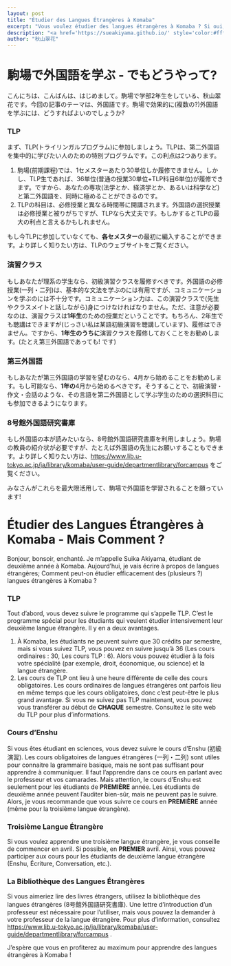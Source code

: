 ```yaml
---
layout: post
title: "Étudier des Langues Étrangères à Komaba"
excerpt: "Vous voulez étudier des langues étrangères à Komaba ? Si oui, il y a quelques conseils."
description: "<a href='https://sueakiyama.github.io/' style='color:#ffffff'><u>Le Site Web de Suika Akiyama</u></a>"
author: "秋山翠花"
---
```


# 駒場で外国語を学ぶ - でもどうやって?

こんにちは、こんばんは、はじめまして。駒場で学部2年生をしている、秋山翠花です。今回の記事のテーマは、外国語です。駒場で効果的に(複数の?)外国語を学ぶには、どうすればよいのでしょうか?

### TLP
まず、TLP(トライリンガルプログラム)に参加しましょう。TLPは、第二外国語を集中的に学びたい人のための特別プログラムです。この利点は2つあります。
1. 駒場(前期課程)では、1セメスターあたり30単位しか履修できません。しかし、TLP生であれば、36単位(普通の授業30単位+TLP科目6単位)が履修できます。ですから、あなたの専攻(法学とか、経済学とか、あるいは科学など)と第二外国語を、同時に極めることができるのです。
2. TLPの科目は、必修授業と異なる時間帯に開講されます。外国語の選択授業は必修授業と被りがちですが、TLPなら大丈夫です。もしかするとTLPの最大の利点と言えるかもしれません。

もし今TLPに参加していなくても、**各セメスター**の最初に編入することができます。より詳しく知りたい方は、TLPのウェブサイトをご覧ください。

### 演習クラス
もしあなたが理系の学生なら、初級演習クラスを履修すべきです。外国語の必修授業(一列・二列)は、基本的な文法を学ぶのには有用ですが、コミュニケーションを学ぶのには不十分です。コミュニケーション力は、この演習クラスで(先生やクラスメイトと話しながら)身につけなければなりません。ただ、注意が必要なのは、演習クラスは**1年生**のための授業だということです。もちろん、2年生でも聴講はできますが(じっさい私は某語初級演習を聴講しています)、履修はできません。ですから、**1年生のうちに**演習クラスを履修しておくことをお勧めします。(たとえ第三外国語であっても! です)

### 第三外国語
もしあなたが第三外国語の学習を望むのなら、4月から始めることをお勧めします。もし可能なら、**1年の**4月から始めるべきです。そうすることで、初級演習・作文・会話のような、その言語を第二外国語として学ぶ学生のための選択科目にも参加できるようになります。

### 8号館外国語研究書庫
もし外国語の本が読みたいなら、8号館外国語研究書庫を利用しましょう。駒場の教員の紹介状が必要ですが、たとえば外国語の先生にお願いすることもできます。より詳しく知りたい方は、https://www.lib.u-tokyo.ac.jp/ja/library/komaba/user-guide/departmentlibrary/forcampus をご覧ください。

みなさんがこれらを最大限活用して、駒場で外国語を学習されることを願っています!

# Étudier des Langues Étrangères à Komaba - Mais Comment ?

Bonjour, bonsoir, enchanté. Je m’appelle Suika Akiyama, étudiant de deuxième année à Komaba. Aujourd’hui, je vais écrire à propos de langues étrangères; Comment peut-on étudier efficacement des (plusieurs ?) langues étrangères à Komaba ?

###	TLP
Tout d’abord, vous devez suivre le programme qui s’appelle TLP. C’est le programme spécial pour les étudiants qui veulent étudier intensivement leur deuxième langue étrangère. Il y en a deux avantages.
1.	À Komaba, les étudiants ne peuvent suivre que 30 crédits par semestre, mais si vous suivez TLP, vous pouvez en suivre jusqu’à 36 (Les cours ordinaires : 30, Les cours TLP : 6). Alors vous pouvez étudier à la fois votre spécialité (par exemple, droit, économique, ou science) et la langue étrangère.
2.	Les cours de TLP ont lieu à une heure différente de celle des cours obligatoires. Les cours ordinaires de langues étrangères ont parfois lieu en même temps que les cours obligatoires, donc c’est peut-être le plus grand avantage.
Si vous ne suivez pas TLP maintenant, vous pouvez vous transférer au début de **CHAQUE** semestre. Consultez le site web du TLP pour plus d’informations.

###	Cours d’Enshu
Si vous êtes étudiant en sciences, vous devez suivre le cours d’Enshu (初級演習). Les cours obligatoires de langues étrangères (一列・二列) sont utiles pour connaitre la grammaire basique, mais ne sont pas suffisant pour apprendre à communiquer. Il faut l’apprendre dans ce cours en parlant avec le professeur et vos camarades. Mais attention, le cours d’Enshu est seulement pour les étudiants de **PREMIÈRE** année. Les étudiants de deuxième année peuvent l’auditer bien-sûr, mais ne peuvent pas le suivre. Alors, je vous recommande que vous suivre ce cours en **PREMIÈRE** année (même pour la troisième langue étrangère).

###	Troisième Langue Étrangère
Si vous voulez apprendre une troisième langue étrangère, je vous conseille de commencer en avril. Si possible, en **PREMIER** avril. Ainsi, vous pouvez participer aux cours pour les étudiants de deuxième langue étrangère (Enshu, Écriture, Conversation, etc.).

###	La Bibliothèque des Langues Étrangères
Si vous aimeriez lire des livres étrangers, utilisez la bibliothèque des langues étrangères (8号館外国語研究書庫). Une lettre d’introduction d’un professeur est nécessaire pour l’utiliser, mais vous pouvez la demander à votre professeur de la langue étrangère. Pour plus d’information, consultez https://www.lib.u-tokyo.ac.jp/ja/library/komaba/user-guide/departmentlibrary/forcampus .

J’espère que vous en profiterez au maximum pour apprendre des langues étrangères à Komaba !
